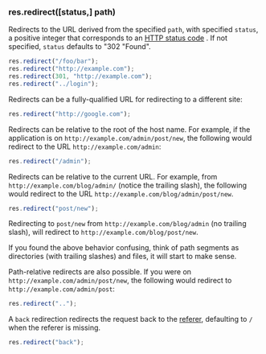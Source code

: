 <h3 id='res.redirect'>res.redirect([status,] path)</h3>

Redirects to the URL derived from the specified `path`, with specified `status`, a positive integer
that corresponds to an [HTTP status code](http://www.w3.org/Protocols/rfc2616/rfc2616-sec10.html) .
If not specified, `status` defaults to "302 "Found".

```js
res.redirect("/foo/bar");
res.redirect("http://example.com");
res.redirect(301, "http://example.com");
res.redirect("../login");
```

Redirects can be a fully-qualified URL for redirecting to a different site:

```js
res.redirect("http://google.com");
```

Redirects can be relative to the root of the host name. For example, if the
application is on `http://example.com/admin/post/new`, the following
would redirect to the URL `http://example.com/admin`:

```js
res.redirect("/admin");
```

Redirects can be relative to the current URL. For example,
from `http://example.com/blog/admin/` (notice the trailing slash), the following
would redirect to the URL `http://example.com/blog/admin/post/new`.

```js
res.redirect("post/new");
```

Redirecting to `post/new` from `http://example.com/blog/admin` (no trailing slash),
will redirect to `http://example.com/blog/post/new`.

If you found the above behavior confusing, think of path segments as directories
(with trailing slashes) and files, it will start to make sense.

Path-relative redirects are also possible. If you were on
`http://example.com/admin/post/new`, the following would redirect to
`http://example.com/admin/post`:

```js
res.redirect("..");
```

A `back` redirection redirects the request back to the [referer](http://en.wikipedia.org/wiki/HTTP_referer),
defaulting to `/` when the referer is missing.

```js
res.redirect("back");
```
